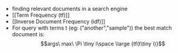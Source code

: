 - finding relevant documents in a search engine
- [[Term Frequency (tf)]]
- [[Inverse Document Frequency (idf)]]
- For query with terms t (eg: ("another","sample")) the best match document is:
		$$args\ max\ \Pi \tiny i\space \large {tf(t\tiny i)}$$